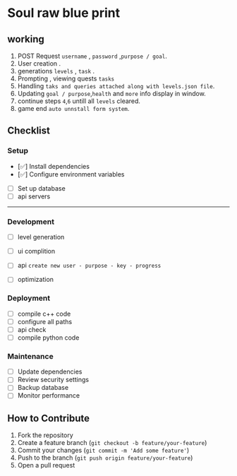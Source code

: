 # Soul raw blue print

## working

 1. POST Request `username` , `password` ,`purpose / goal`.
 2. User creation .
 3. generations `levels` , `task`  .
 4. Prompting , viewing quests `tasks`
 5. Handling `taks and queries attached along with levels.json file`.
 6. Updating `goal / purpose`,`health` and `more` info display in window.
 7. continue steps `4`,`6`  untill all `levels` cleared. 
 8. game end `auto unnstall form system`. 


## Checklist

### Setup
- [✅] Install dependencies 
- [✅] Configure environment variables 
- [ ] Set up database 
- [ ] api servers

---

### Development
- [ ] level generation
- [ ] ui complition
- [ ] api `create new user - purpose - key - progress`
- [ ] optimization 


### Deployment
- [ ] compile c++ code
- [ ] configure all paths
- [ ] api check
- [ ] compile python code

### Maintenance
- [ ] Update dependencies
- [ ] Review security settings
- [ ] Backup database
- [ ] Monitor performance

## How to Contribute
1. Fork the repository
2. Create a feature branch (`git checkout -b feature/your-feature`)
3. Commit your changes (`git commit -m 'Add some feature'`)
4. Push to the branch (`git push origin feature/your-feature`)
5. Open a pull request 
